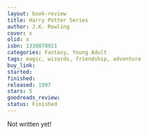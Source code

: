 ```yaml
---
layout: book-review
title: Harry Potter Series
author: J.K. Rowling
cover: x
olid: x
isbn: 1338878921
categories: Fantasy, Young Adult
tags: magic, wizards, friendship, adventure
buy_link:
started:
finished:
released: 1997
stars: 5
goodreads_review:
status: Finished
---
```


Not written yet!
